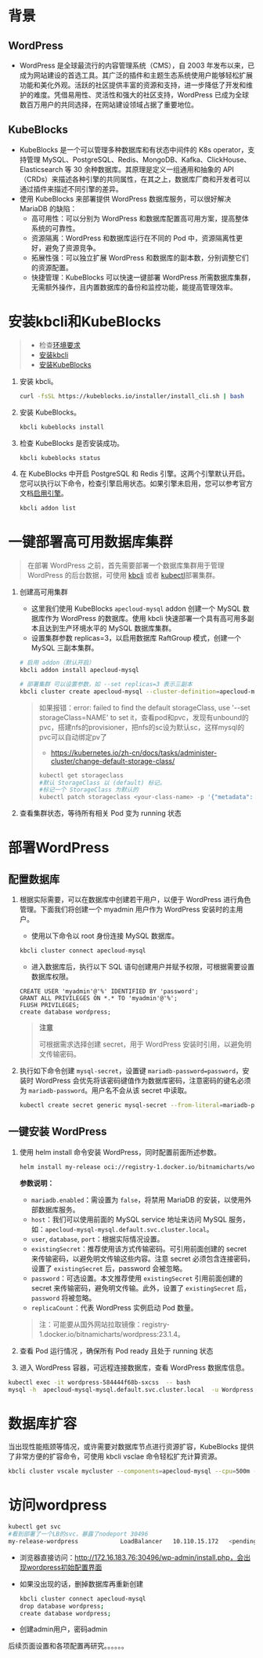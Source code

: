 # 背景

## WordPress

- WordPress 是全球最流行的内容管理系统（CMS），自 2003 年发布以来，已成为网站建设的首选工具。其广泛的插件和主题生态系统使用户能够轻松扩展功能和美化外观。活跃的社区提供丰富的资源和支持，进一步降低了开发和维护的难度。凭借易用性、灵活性和强大的社区支持，WordPress 已成为全球数百万用户的共同选择，在网站建设领域占据了重要地位。

## KubeBlocks

- KubeBlocks 是一个可以管理多种数据库和有状态中间件的 K8s operator，支持管理 MySQL、PostgreSQL、Redis、MongoDB、Kafka、ClickHouse、Elasticsearch 等 30 余种数据库。其原理是定义一组通用和抽象的 API（CRDs）来描述各种引擎的共同属性，在其之上，数据库厂商和开发者可以通过插件来描述不同引擎的差异。
- 使用 KubeBlocks 来部署提供 WordPress 数据库服务，可以很好解决 MariaDB 的缺陷：
  - 高可用性：可以分别为 WordPress 和数据库配置高可用方案，提高整体系统的可靠性。
  - 资源隔离：WordPress 和数据库运行在不同的 Pod 中，资源隔离性更好，避免了资源竞争。
  - 拓展性强：可以独立扩展 WordPress 和数据库的副本数，分别调整它们的资源配置。
  - 快捷管理：KubeBlocks 可以快速一键部署 WordPress 所需数据库集群，无需额外操作，且内置数据库的备份和监控功能，能提高管理效率。

# 安装kbcli和KubeBlocks

> - 检查[环境要求](https://kubeblocks.io/docs/release-0.8/api_docs/installation/install-with-kbcli/install-kubeblocks-with-kbcli#environment-preparation)
> - [安装kbcli](https://kubeblocks.io/docs/preview/user_docs/installation/install-with-kbcli/install-kbcli)
> - [安装KubeBlocks](https://kubeblocks.io/docs/preview/user_docs/installation/install-with-kbcli/install-kubeblocks-with-kbcli)

1. 安装 kbcli。

   ```sh
   curl -fsSL https://kubeblocks.io/installer/install_cli.sh | bash
   ```

2. 安装 KubeBlocks。

   ```sh
   kbcli kubeblocks install
   ```

3. 检查 KubeBlocks 是否安装成功。

   ```sh
   kbcli kubeblocks status
   ```

4. 在 KubeBlocks 中开启 PostgreSQL 和 Redis 引擎。这两个引擎默认开启。您可以执行以下命令，检查引擎启用状态。如果引擎未启用，您可以参考官方文档[启用引擎](https://kubeblocks.io/docs/release-0.8/api_docs/overview/supported-addons#use-addons)。

   ```sh
   kbcli addon list
   ```

# 一键部署高可用数据库集群

> 在部署 WordPress 之前，首先需要部署一个数据库集群用于管理 WordPress 的后台数据，可使用 [kbcli](https://kubeblocks.io/docs/preview/user_docs/kubeblocks-for-apecloud-mysql/cluster-management/create-and-connect-an-apecloud-mysql-cluster) 或者 [kubectl](https://kubeblocks.io/docs/preview/api_docs/kubeblocks-for-apecloud-mysql/cluster-management/create-and-connect-an-apecloud-mysql-cluster)部署集群。

1. 创建高可用集群

   - 这里我们使用 KubeBlocks `apecloud-mysql` addon 创建一个 MySQL 数据库作为 WordPress 的数据库。使用 kbcli 快速部署一个具有高可用多副本且达到生产环境水平的 MySQL 数据库集群。
   - 设置集群参数 replicas=3，以启用数据库 RaftGroup 模式，创建一个 MySQL 三副本集群。

   ```sh
   # 启用 addon（默认开启）
   kbcli addon install apecloud-mysql 
   
   # 部署集群 可以设置参数，如 --set replicas=3 表示三副本
   kbcli cluster create apecloud-mysql --cluster-definition=apecloud-mysql --set replicas=3
   ```

   > 如果报错：error: failed to find the default storageClass, use '--set storageClass=NAME' to set it，查看pod和pvc，发现有unbound的pvc，搭建nfs的provisioner，把nfs的sc设为默认sc，这样mysql的pvc可以自动绑定pv了
   >
   > - https://kubernetes.io/zh-cn/docs/tasks/administer-cluster/change-default-storage-class/
   >
   > ~~~sh
   > kubectl get storageclass
   > #默认 StorageClass 以 (default) 标记。
   > #标记一个 StorageClass 为默认的
   > kubectl patch storageclass <your-class-name> -p '{"metadata": {"annotations":{"storageclass.kubernetes.io/is-default-class":"true"}}}'
   > ~~~

2. 查看集群状态，等待所有相关 Pod 变为 running 状态

# 部署WordPress

## 配置数据库

1. 根据实际需要，可以在数据库中创建若干用户，以便于 WordPress 进行角色管理。下面我们将创建一个 myadmin 用户作为 WordPress 安装时的主用户。

   - 使用以下命令以 root 身份连接 MySQL 数据库。

   ```sh
   kbcli cluster connect apecloud-mysql 
   ```

   - 进入数据库后，执行以下 SQL 语句创建用户并赋予权限，可根据需要设置数据库权限。

   ```mysql
   CREATE USER 'myadmin'@'%' IDENTIFIED BY 'password';
   GRANT ALL PRIVILEGES ON *.* TO 'myadmin'@'%';
   FLUSH PRIVILEGES;
   create database wordpress;
   ```

   > **注意**
   >
   > 可根据需求选择创建 secret，用于 WordPress 安装时引用，以避免明文传输密码。

2. 执行如下命令创建 `mysql-secret`，设置键 `mariadb-password=password`，安装时 WordPress 会优先将该密码键值作为数据库密码，注意密码的键名必须为 `mariadb-password`。用户名不会从该 secret 中读取。

   ```sh
   kubectl create secret generic mysql-secret --from-literal=mariadb-password=password
   ```

## 一键安装 WordPress

1. 使用 helm install 命令安装 WordPress，同时配置前面所述参数。

   ```sh
   helm install my-release oci://registry-1.docker.io/bitnamicharts/wordpress --set mariadb.enabled=false --set externalDatabase.host=apecloud-mysql-mysql.default.svc.cluster.local --set externalDatabase.database=wordpress --set externalDatabase.port=3306 --set externalDatabase.user="myadmin" --set externalDatabase.existingSecret="mysql-secret" --set replicaCount=2
   ```

   **参数说明：**

   - `mariadb.enabled`：需设置为 `false`，将禁用 MariaDB 的安装，以使用外部数据库服务。
   - `host`：我们可以使用前面的 MySQL service 地址来访问 MySQL 服务，如：`apecloud-mysql-mysql.default.svc.cluster.local`。
   - `user`, `database`, `port`：根据实际情况设置。
   - `existingSecret`：推荐使用该方式传输密码。可引用前面创建的 secret 来传输密码，以避免明文传输这些内容。注意  secret 必须包含连接密码，设置了 `existingSecret` 后，password 会被忽略。
   - `password`：可选设置。本文推荐使用 `existingSecret` 引用前面创建的 secret 来传输密码，避免明文传输。此外，设置了 `existingSecret` 后，`password` 将被忽略。
   - `replicaCount`：代表 WordPress 实例启动 Pod 数量。

   > 注：可能要从国外网站拉取镜像：registry-1.docker.io/bitnamicharts/wordpress:23.1.4。

2. 查看 Pod 运行情况 ，确保所有 Pod ready 且处于 running 状态

3. 进入 WordPress 容器，可远程连接数据库，查看 WordPress 数据库信息。

```sh
kubectl exec -it wordpress-584444f68b-sxcss  -- bash
mysql -h  apecloud-mysql-mysql.default.svc.cluster.local  -u Wordpress
```

# 数据库扩容

当出现性能瓶颈等情况，或许需要对数据库节点进行资源扩容，KubeBlocks 提供了非常方便的扩容命令，可使用 kbcli vsclae 命令轻松扩充计算资源。

```sh
kbcli cluster vscale mycluster --components=apecloud-mysql --cpu=500m --memory=500Mi
```

# 访问wordpress

~~~sh
kubectl get svc
#看到部署了一个LB的svc，暴露了nodeport 30496
my-release-wordpress            LoadBalancer   10.110.15.172   <pending>     80:30496/TCP,443:32558/TCP
~~~

- 浏览器直接访问：http://172.16.183.76:30496/wp-admin/install.php，会出现wordpress初始配置界面

- 如果没出现的话，删掉数据库再重新创建

  ~~~sh
  kbcli cluster connect apecloud-mysql 
  drop database wordpress;
  create database wordpress;
  ~~~

- 创建admin用户，密码admin

后续页面设置和各项配置再研究。。。。。。

